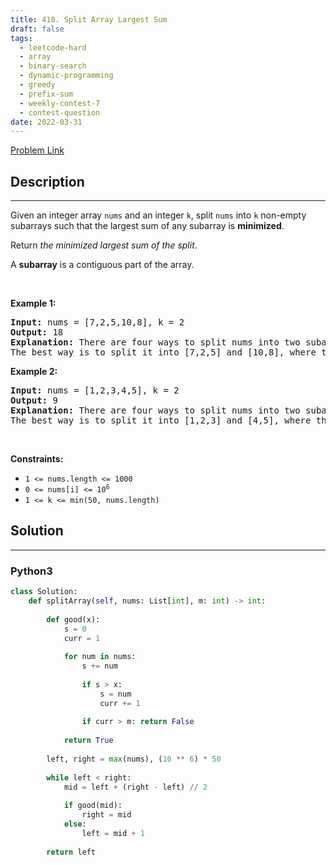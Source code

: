 ```yaml
---
title: 410. Split Array Largest Sum
draft: false
tags: 
  - leetcode-hard
  - array
  - binary-search
  - dynamic-programming
  - greedy
  - prefix-sum
  - weekly-contest-7
  - contest-question
date: 2022-03-31
---
```


[Problem Link](https://leetcode.com/problems/split-array-largest-sum/)

## Description

---
<p>Given an integer array <code>nums</code> and an integer <code>k</code>, split <code>nums</code> into <code>k</code> non-empty subarrays such that the largest sum of any subarray is <strong>minimized</strong>.</p>

<p>Return <em>the minimized largest sum of the split</em>.</p>

<p>A <strong>subarray</strong> is a contiguous part of the array.</p>

<p>&nbsp;</p>
<p><strong class="example">Example 1:</strong></p>

<pre>
<strong>Input:</strong> nums = [7,2,5,10,8], k = 2
<strong>Output:</strong> 18
<strong>Explanation:</strong> There are four ways to split nums into two subarrays.
The best way is to split it into [7,2,5] and [10,8], where the largest sum among the two subarrays is only 18.
</pre>

<p><strong class="example">Example 2:</strong></p>

<pre>
<strong>Input:</strong> nums = [1,2,3,4,5], k = 2
<strong>Output:</strong> 9
<strong>Explanation:</strong> There are four ways to split nums into two subarrays.
The best way is to split it into [1,2,3] and [4,5], where the largest sum among the two subarrays is only 9.
</pre>

<p>&nbsp;</p>
<p><strong>Constraints:</strong></p>

<ul>
	<li><code>1 &lt;= nums.length &lt;= 1000</code></li>
	<li><code>0 &lt;= nums[i] &lt;= 10<sup>6</sup></code></li>
	<li><code>1 &lt;= k &lt;= min(50, nums.length)</code></li>
</ul>


## Solution

---
### Python3
``` py title='split-array-largest-sum'
class Solution:
    def splitArray(self, nums: List[int], m: int) -> int:
        
        def good(x):
            s = 0
            curr = 1
            
            for num in nums:
                s += num
                
                if s > x:
                    s = num
                    curr += 1
                
                if curr > m: return False
            
            return True
        
        left, right = max(nums), (10 ** 6) * 50
        
        while left < right:
            mid = left + (right - left) // 2
            
            if good(mid):
                right = mid
            else:
                left = mid + 1
        
        return left
```

